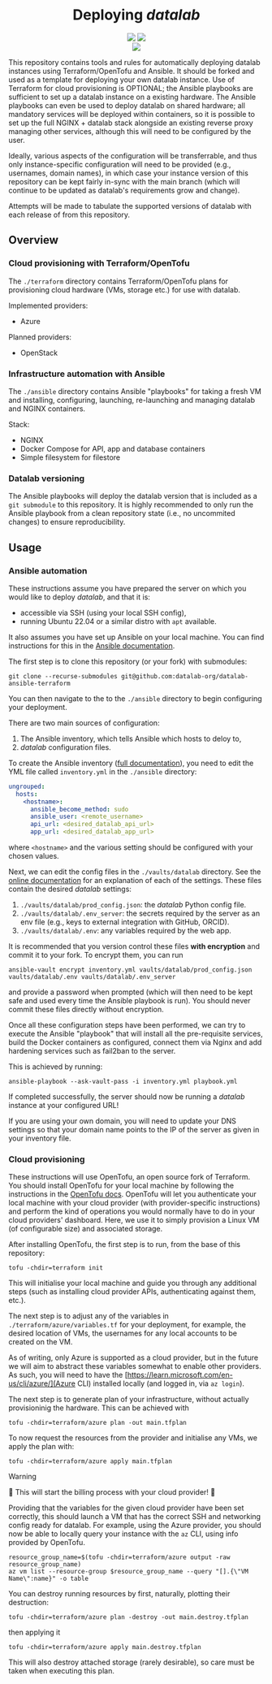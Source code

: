 # <div align="center">Deploying <i>datalab</i></div>

<div align="center">
<a href="https://github.com/the-grey-group/datalab#MIT-1-ov-file"><img src="https://badgen.net/github/license/the-grey-group/datalab?icon=license&color=purple"></a>
<a href="https://the-datalab.readthedocs.io/en/latest/?badge=latest"><img src="https://img.shields.io/readthedocs/the-datalab?logo=readthedocs"></a>
</div>

<div align="center">
<a href="https://join.slack.com/t/datalab-world/shared_invite/zt-2h58ev3pc-VV496~5je~QoT2TgFIwn4g"><img src="https://img.shields.io/badge/Slack-chat_with_us-yellow?logo=slack"></a>
</div>

This repository contains tools and rules for automatically deploying datalab instances using Terraform/OpenTofu and Ansible.
It should be forked and used as a template for deploying your own datalab instance.
Use of Terraform for cloud provisioning is OPTIONAL; the Ansible playbooks are sufficient to set up a datalab instance on a existing hardware.
The Ansible playbooks can even be used to deploy datalab on shared hardware; all mandatory services will be deployed within containers, so it is possible to set up the full NGINX + datalab stack alongside an existing reverse proxy managing other services, although this will need to be configured by the user.

Ideally, various aspects of the configuration will be transferrable, and thus only instance-specific configuration will need to be provided (e.g., usernames, domain names), in which case your instance version of this repository can be kept fairly in-sync with the main branch (which will continue to be updated as datalab's requirements grow and change).

Attempts will be made to tabulate the supported versions of datalab with each release of from this repository.

## Overview

### Cloud provisioning with Terraform/OpenTofu

The `./terraform` directory contains Terraform/OpenTofu plans for provisioning cloud hardware (VMs, storage etc.) for use with datalab.

Implemented providers:

- Azure

Planned providers:

- OpenStack

### Infrastructure automation with Ansible

The `./ansible` directory contains Ansible "playbooks" for taking a fresh VM and installing, configuring, launching, re-launching and managing datalab and NGINX containers.

Stack:

- NGINX
- Docker Compose for API, app and database containers
- Simple filesystem for filestore

### Datalab versioning

The Ansible playbooks will deploy the datalab version that is included as a `git
submodule` to this repository.
It is highly recommended to only run the Ansible playbook from a clean
repository state (i.e., no uncommited changes) to ensure reproducibility.

## Usage

### Ansible automation

These instructions assume you have prepared the server on which you would like
to deploy *datalab*, and that it is:

- accessible via SSH (using your local SSH config),
- running Ubuntu 22.04 or a similar distro with `apt` available.

It also assumes you have set up Ansible on your local machine.
You can find instructions for this in the [Ansible documentation](https://docs.ansible.com/ansible/latest/getting_started/get_started_ansible.html).

The first step is to clone this repository (or your fork) with submodules:

```shell
git clone --recurse-submodules git@github.com:datalab-org/datalab-ansible-terraform
```

You can then navigate to the to the `./ansible` directory to begin configuring
your deployment.

There are two main sources of configuration:

1. The Ansible inventory, which tells Ansible which hosts to deloy to,
2. *datalab* configuration files.

To create the Ansible inventory ([full
documentation](https://docs.ansible.com/ansible/latest/inventory_guide/intro_inventory.html)), you need to edit the YML file
called `inventory.yml` in the `./ansible` directory:

```yaml
ungrouped:
  hosts:
    <hostname>:
      ansible_become_method: sudo
      ansible_user: <remote_username>
      api_url: <desired_datalab_api_url>
      app_url: <desired_datalab_app_url>
```

where `<hostname>` and the various setting should be configured with your chosen
values.

Next, we can edit the config files in the `./vaults/datalab` directory.
See the [online documentation](https://the-datalab.readthedocs.io/en/stable/config/) for an
explanation of each of the settings.
These files contain the desired *datalab* settings:

1. `./vaults/datalab/prod_config.json`: the *datalab* Python config file.
2. `./vaults/datalab/.env_server`: the secrets required by the server as an env
   file (e.g., keys to external integration with GitHub, ORCID).
3. `./vaults/datalab/.env`: any variables required by the web app.

It is recommended that you version control these files **with encryption** and commit it to your
fork.
To encrypt them, you can run

```shell
ansible-vault encrypt inventory.yml vaults/datalab/prod_config.json vaults/datalab/.env vaults/datalab/.env_server
```

and provide a password when prompted (which will then need to be kept safe and
used every time the Ansible playbook is run).
You should never commit these files directly without encryption.

Once all these configuration steps have been performed, we can try to execute
the Ansible "playbook" that will install all the pre-requisite services, build
the Docker containers as configured, connect them via Nginx and add hardening
services such as fail2ban to the server.

This is achieved by running:

```shell
ansible-playbook --ask-vault-pass -i inventory.yml playbook.yml
```

If completed successfully, the server should now be running a *datalab*
instance at your configured URL!

If you are using your own domain, you will need to update your DNS settings so that your domain name points to the IP of the server as given in your inventory file.

### Cloud provisioning

These instructions will use OpenTofu, an open source fork of Terraform.
You should install OpenTofu for your local machine by following the instructions in the [OpenTofu docs](https://opentofu.org/docs/intro/install/).
OpenTofu will let you authenticate your local machine with your cloud provider (with provider-specific instructions) and perform the kind of operations you would normally have to do in your cloud providers' dashboard.
Here, we use it to simply provision a Linux VM (of configurable size) and associated storage.

After installing OpenTofu, the first step is to run, from the base of this repository:

```shell
tofu -chdir=terraform init
```

This will initialise your local machine and guide you through any additional
steps (such as installing cloud provider APIs, authenticating against them, etc.).

The next step is to adjust any of the variables in `./terraform/azure/variables.tf` for your deployment, for example, the desired location of VMs, the usernames for any local accounts to be created on the VM.

As of writing, only Azure is supported as a cloud provider, but in the future we will aim to abstract these variables somewhat to enable other providers.
As such, you will need to have the [https://learn.microsoft.com/en-us/cli/azure/](Azure CLI) installed locally (and logged in, via `az login`).

The next step is to generate plan of your infrastructure, without actually
provisioninig the hardware.
This can be achieved with

```shell
tofu -chdir=terraform/azure plan -out main.tfplan
```

To now request the resources from the provider and initialise any VMs, we apply
the plan with:

```shell
tofu -chdir=terraform/azure apply main.tfplan
```

> [!WARNING]
> 🚨 This will start the billing process with your cloud provider! 🚨

Providing that the variables for the given cloud provider have been set correctly, this should launch a VM that has the correct SSH and networking config ready for datalab.
For example, using the Azure provider, you should now be able to locally query your instance with the `az` CLI, using info provided by OpenTofu.

```shell
resource_group_name=$(tofu -chdir=terraform/azure output -raw resource_group_name)
az vm list --resource-group $resource_group_name --query "[].{\"VM Name\":name}" -o table
```

You can destroy running resources by first, naturally, plotting their destruction:

```shell
tofu -chdir=terraform/azure plan -destroy -out main.destroy.tfplan
```

then applying it

```shell
tofu -chdir=terraform/azure apply main.destroy.tfplan
```

This will also destroy attached storage (rarely desirable), so care must be taken when executing this plan.
